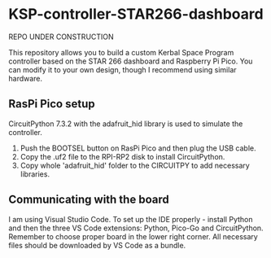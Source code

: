 # KSP-controller-STAR266-dashboard

REPO UNDER CONSTRUCTION

This repository allows you to build a custom Kerbal Space Program controller based on the STAR 266 dashboard and Raspberry Pi Pico. You can modify it to your own design, though I recommend using similar hardware.

## RasPi Pico setup

CircuitPython 7.3.2 with the adafruit_hid library is used to simulate the controller.
1. Push the BOOTSEL button on RasPi Pico and then plug the USB cable.
2. Copy the .uf2 file to the RPI-RP2 disk to install CircuitPython.
3. Copy whole 'adafruit_hid' folder to the CIRCUITPY to add necessary libraries.

## Communicating with the board

I am using Visual Studio Code. To set up the IDE properly - install Python and then the three VS Code extensions: Python, Pico-Go and CircuitPython. Remember to choose proper board in the lower right corner. All necessary files should be downloaded by VS Code as a bundle.